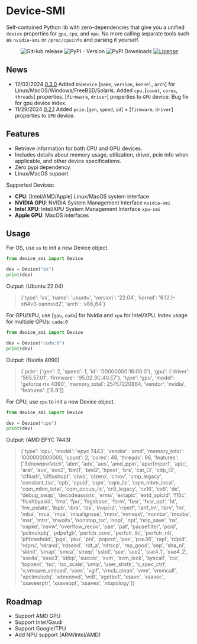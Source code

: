 # Device-SMI

Self-contained Python lib with zero-dependencies that give you a unified `device` properties for `gpu`, `cpu`, and `npu`. No more calling separate tools such as `nvidia-smi` or `/proc/cpuinfo` and parsing it yourself.

<p align="center">
    <a href="https://github.com/ModelCloud/Device-SMI/releases" style="text-decoration:none;"><img alt="GitHub release" src="https://img.shields.io/github/release/ModelCloud/Device-SMI.svg"></a>
    <a href="https://pypi.org/project/device-smi/" style="text-decoration:none;"><img alt="PyPI - Version" src="https://img.shields.io/pypi/v/device-smi"></a>
    <a href="https://pepy.tech/projects/device-smi" style="text-decoration:none;"><img src="https://static.pepy.tech/badge/device-smi" alt="PyPI Downloads"></a>
    <a href="https://github.com/ModelCloud/Device-SMI/blob/main/LICENSE"><img src="https://img.shields.io/pypi/l/device-smi" alt="License"></a>
</p>

## News
* 12/02/2024 [0.3.0](https://github.com/ModelCloud/Device-SMI/releases/tag/v0.3.0) Added `OSDevice`.[`name`, `version`, `kernel`, `arch`] for Linux/MacOS/Windows/FreeBSD/Solaris. Added `cpu.`[`count`, `cores`, `threads`] properties.  [`firmware`, `driver`] properties to `GPU` device. Bug fix for gpu device index. 
* 11/29/2024 [0.2.1](https://github.com/ModelCloud/Device-SMI/releases/tag/v0.2.1) Added `pcie.`[`gen`, `speed`, `id`] + [`firmware`, `driver`] properties to `GPU` device.

## Features

- Retrieve information for both CPU and GPU devices.
- Includes details about memory usage, utilization, driver, pcie info when applicable, and other device specifications.
- Zero pypi dependency.
- Linux/MacOS support

Supported Devices:

- **CPU**: [Intel/AMD/Apple] Linux/MacOS system interface
- **NVIDIA GPU**: NVIDIA System Management Interface `nvidia-smi`
- **Intel XPU**: Intel/XPU System Management Interface `xpu-smi`
- **Apple GPU**: MacOS interfaces

## Usage

For OS, use `os` to init a new Device object.

```py
from device_smi import Device

dev = Device("os")
print(dev)
```

Output: (Ubuntu 22.04)

> {'type': 'os', 'name': 'ubuntu', 'version': '22.04', 'kernel': '6.12.1-x64v3-xanmod2', 'arch': 'x86_64'}

For GPU/XPU, use [`gpu`, `cuda`] for Nvidia and `xpu` for Intel/XPU. Index usage for multiple GPUs: `cuda:0`

```py
from device_smi import Device

dev = Device("cuda:0")
print(dev)
```

Output: (Nvidia 4090)

> {'pcie': {'gen': 2, 'speed': 1, 'id': '00000000:16:00.0'}, 'gpu': {'driver': '565.57.01', 'firmware': '95.02.3C.40.E7'}, 'type': 'gpu', 'model': 'geforce rtx 4090', 'memory_total': 25757220864, 'vendor': 'nvidia', 'features': ['8.9']}

For CPU, use `cpu` to init a new Device object. 

```py
from device_smi import Device

dev = Device("cpu")
print(dev)
```

Output: (AMD EPYC 7443)

> {'type': 'cpu', 'model': 'epyc 7443', 'vendor': 'amd', 'memory_total': 1000000000000, 'count': 2, 'cores': 48, 'threads': 96, 'features': ['3dnowprefetch', 'abm', 'adx', 'aes', 'amd_ppin', 'aperfmperf', 'apic', 'arat', 'avx', 'avx2', 'bmi1', 'bmi2', 'bpext', 'brs', 'cat_l3', 'cdp_l3', 'clflush', 'clflushopt', 'clwb', 'clzero', 'cmov', 'cmp_legacy', 'constant_tsc', 'cpb', 'cpuid', 'cqm', 'cqm_llc', 'cqm_mbm_local', 'cqm_mbm_total', 'cqm_occup_llc', 'cr8_legacy', 'cx16', 'cx8', 'de', 'debug_swap', 'decodeassists', 'erms', 'extapic', 'extd_apicid', 'f16c', 'flushbyasid', 'fma', 'fpu', 'fsgsbase', 'fsrm', 'fxsr', 'fxsr_opt', 'ht', 'hw_pstate', 'ibpb', 'ibrs', 'ibs', 'invpcid', 'irperf', 'lahf_lm', 'lbrv', 'lm', 'mba', 'mca', 'mce', 'misalignsse', 'mmx', 'mmxext', 'monitor', 'movbe', 'msr', 'mtrr', 'mwaitx', 'nonstop_tsc', 'nopl', 'npt', 'nrip_save', 'nx', 'ospke', 'osvw', 'overflow_recov', 'pae', 'pat', 'pausefilter', 'pcid', 'pclmulqdq', 'pdpe1gb', 'perfctr_core', 'perfctr_llc', 'perfctr_nb', 'pfthreshold', 'pge', 'pku', 'pni', 'popcnt', 'pse', 'pse36', 'rapl', 'rdpid', 'rdpru', 'rdrand', 'rdseed', 'rdt_a', 'rdtscp', 'rep_good', 'sep', 'sha_ni', 'skinit', 'smap', 'smca', 'smep', 'ssbd', 'sse', 'sse2', 'sse4_1', 'sse4_2', 'sse4a', 'ssse3', 'stibp', 'succor', 'svm', 'svm_lock', 'syscall', 'tce', 'topoext', 'tsc', 'tsc_scale', 'umip', 'user_shstk', 'v_spec_ctrl', 'v_vmsave_vmload', 'vaes', 'vgif', 'vmcb_clean', 'vme', 'vmmcall', 'vpclmulqdq', 'wbnoinvd', 'wdt', 'xgetbv1', 'xsave', 'xsavec', 'xsaveerptr', 'xsaveopt', 'xsaves', 'xtopology']}


## Roadmap

- Support AMD GPU
- Support Intel/Gaudi
- Support Google/TPU
- Add NPU support (ARM/Intel/AMD)
